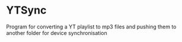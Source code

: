 # YTSync
Program for converting a YT playlist to mp3 files and pushing them to another folder for device synchronisation
